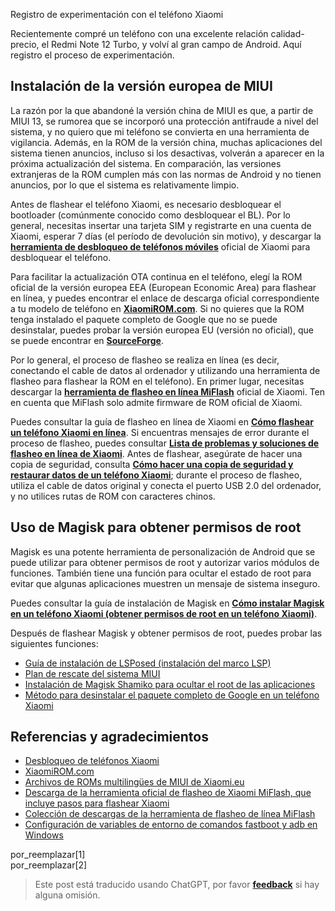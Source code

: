 Registro de experimentación con el teléfono Xiaomi

Recientemente compré un teléfono con una excelente relación calidad-precio, el Redmi Note 12 Turbo, y volví al gran campo de Android. Aquí registro el proceso de experimentación.

## Instalación de la versión europea de MIUI

La razón por la que abandoné la versión china de MIUI es que, a partir de MIUI 13, se rumorea que se incorporó una protección antifraude a nivel del sistema, y no quiero que mi teléfono se convierta en una herramienta de vigilancia. Además, en la ROM de la versión china, muchas aplicaciones del sistema tienen anuncios, incluso si los desactivas, volverán a aparecer en la próxima actualización del sistema. En comparación, las versiones extranjeras de la ROM cumplen más con las normas de Android y no tienen anuncios, por lo que el sistema es relativamente limpio.

Antes de flashear el teléfono Xiaomi, es necesario desbloquear el bootloader (comúnmente conocido como desbloquear el BL). Por lo general, necesitas insertar una tarjeta SIM y registrarte en una cuenta de Xiaomi, esperar 7 días (el período de devolución sin motivo), y descargar la [**herramienta de desbloqueo de teléfonos móviles**](https://www.miui.com/unlock/index.html) oficial de Xiaomi para desbloquear el teléfono.

Para facilitar la actualización OTA continua en el teléfono, elegí la ROM oficial de la versión europea EEA (European Economic Area) para flashear en línea, y puedes encontrar el enlace de descarga oficial correspondiente a tu modelo de teléfono en [**XiaomiROM.com**](https://xiaomirom.com/). Si no quieres que la ROM tenga instalado el paquete completo de Google que no se puede desinstalar, puedes probar la versión europea EU (versión no oficial), que se puede encontrar en [**SourceForge**](https://sourceforge.net/projects/xiaomi-eu-multilang-miui-roms/files/xiaomi.eu/).

Por lo general, el proceso de flasheo se realiza en línea (es decir, conectando el cable de datos al ordenador y utilizando una herramienta de flasheo para flashear la ROM en el teléfono). En primer lugar, necesitas descargar la [**herramienta de flasheo en línea MiFlash**](https://miuiver.com/miflash/) oficial de Xiaomi. Ten en cuenta que MiFlash solo admite firmware de ROM oficial de Xiaomi.

Puedes consultar la guía de flasheo en línea de Xiaomi en [**Cómo flashear un teléfono Xiaomi en línea**](https://miuiver.com/how-to-flash-xiaomi-phone/). Si encuentras mensajes de error durante el proceso de flasheo, puedes consultar [**Lista de problemas y soluciones de flasheo en línea de Xiaomi**](https://miuiver.com/miflash-problem-list/). Antes de flashear, asegúrate de hacer una copia de seguridad, consulta [**Cómo hacer una copia de seguridad y restaurar datos de un teléfono Xiaomi**](https://miuiver.com/mi-phone-data-backup/); durante el proceso de flasheo, utiliza el cable de datos original y conecta el puerto USB 2.0 del ordenador, y no utilices rutas de ROM con caracteres chinos.

## Uso de Magisk para obtener permisos de root

Magisk es una potente herramienta de personalización de Android que se puede utilizar para obtener permisos de root y autorizar varios módulos de funciones. También tiene una función para ocultar el estado de root para evitar que algunas aplicaciones muestren un mensaje de sistema inseguro.

Puedes consultar la guía de instalación de Magisk en [**Cómo instalar Magisk en un teléfono Xiaomi (obtener permisos de root en un teléfono Xiaomi)**](https://magiskcn.com/).

Después de flashear Magisk y obtener permisos de root, puedes probar las siguientes funciones:

- [Guía de instalación de LSPosed (instalación del marco LSP)](https://magiskcn.com/lsposed-install)
- [Plan de rescate del sistema MIUI](https://yzddmr6.com/posts/save-my-miui-system/)
- [Instalación de Magisk Shamiko para ocultar el root de las aplicaciones](https://miuiver.com/magisk-installation-shamiko/)
- [Método para desinstalar el paquete completo de Google en un teléfono Xiaomi](https://miuiver.com/remove-built-in-software/)

## Referencias y agradecimientos

- [Desbloqueo de teléfonos Xiaomi](https://www.miui.com/unlock/index.html)
- [XiaomiROM.com](https://xiaomirom.com/)
- [Archivos de ROMs multilingües de MIUI de Xiaomi.eu](https://sourceforge.net/projects/xiaomi-eu-multilang-miui-roms/files/xiaomi.eu/)
- [Descarga de la herramienta oficial de flasheo de Xiaomi MiFlash, que incluye pasos para flashear Xiaomi](https://xiaomirom.com/download-xiaomi-flash-tool-miflash/)
- [Colección de descargas de la herramienta de flasheo de línea MiFlash](https://miuiver.com/miflash/)
- [Configuración de variables de entorno de comandos fastboot y adb en Windows](https://miuiver.com/add-fastboot-and-adb-environment-variables/) 

por_reemplazar[1]  
por_reemplazar[2]

> Este post está traducido usando ChatGPT, por favor [**feedback**](https://github.com/linyuxuanlin/Wiki_MkDocs/issues/new) si hay alguna omisión.
